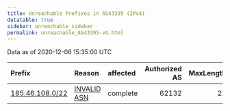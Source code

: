 ```yaml
---
title: Unreachable Prefixes in AS43395 (IPv4)
datatable: true
sidebar: unreachable_sidebar
permalink: unreachable_AS43395-v4.html
---
```


Data as of 2020-12-06 15:35:00 UTC


<div class="datatable-begin"></div>

| Prefix                                                   | Reason                                                                                                 | affected   |   Authorized AS |   MaxLength | Anchor                                         |   unreachable /24s |
|:---------------------------------------------------------|:-------------------------------------------------------------------------------------------------------|:-----------|----------------:|------------:|:-----------------------------------------------|-------------------:|
| [185.46.108.0/22](https://stat.ripe.net/185.46.108.0/22) | [INVALID ASN](https://rpki-validator.ripe.net/announcement-preview?asn=AS43395&prefix=185.46.108.0/22) | complete   |           62132 |          22 | [RIPE](unreachable_RIPE_NCC_RPKI_Root-v4.html) |                  4 |

<div class="datatable-end"></div>